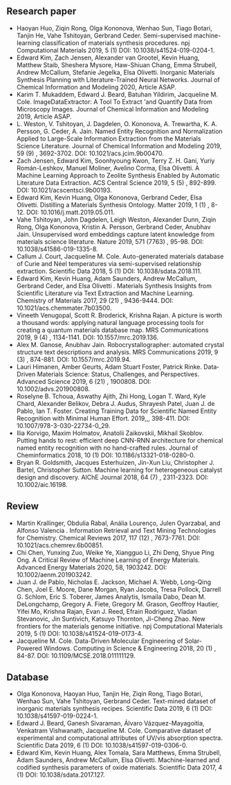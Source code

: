 

## Research paper
* Haoyan Huo, Ziqin Rong, Olga Kononova, Wenhao Sun, Tiago Botari, Tanjin He, Vahe Tshitoyan, Gerbrand Ceder. Semi-supervised machine-learning classification of materials synthesis procedures. npj Computational Materials 2019, 5 (1) DOI: 10.1038/s41524-019-0204-1.
* Edward Kim, Zach Jensen, Alexander van Grootel, Kevin Huang, Matthew Staib, Sheshera Mysore, Haw-Shiuan Chang, Emma Strubell, Andrew McCallum, Stefanie Jegelka, Elsa Olivetti. Inorganic Materials Synthesis Planning with Literature-Trained Neural Networks. Journal of Chemical Information and Modeling 2020, Article ASAP.
* Karim T. Mukaddem, Edward J. Beard, Batuhan Yildirim, Jacqueline M. Cole. ImageDataExtractor: A Tool To Extract 'and Quantify Data from Microscopy Images. Journal of Chemical Information and Modeling 2019, Article ASAP.
* L. Weston, V. Tshitoyan, J. Dagdelen, O. Kononova, A. Trewartha, K. A. Persson, G. Ceder, A. Jain. Named Entity Recognition and Normalization Applied to Large-Scale Information Extraction from the Materials Science Literature. Journal of Chemical Information and Modeling 2019, 59 (9) , 3692-3702. DOI: 10.1021/acs.jcim.9b00470.
* Zach Jensen, Edward Kim, Soonhyoung Kwon, Terry Z. H. Gani, Yuriy Román-Leshkov, Manuel Moliner, Avelino Corma, Elsa Olivetti. A Machine Learning Approach to Zeolite Synthesis Enabled by Automatic Literature Data Extraction. ACS Central Science 2019, 5 (5) , 892-899. DOI: 10.1021/acscentsci.9b00193.
* Edward Kim, Kevin Huang, Olga Kononova, Gerbrand Ceder, Elsa Olivetti. Distilling a Materials Synthesis Ontology. Matter 2019, 1 (1) , 8-12. DOI: 10.1016/j.matt.2019.05.011.
* Vahe Tshitoyan, John Dagdelen, Leigh Weston, Alexander Dunn, Ziqin Rong, Olga Kononova, Kristin A. Persson, Gerbrand Ceder, Anubhav Jain. Unsupervised word embeddings capture latent knowledge from materials science literature. Nature 2019, 571 (7763) , 95-98. DOI: 10.1038/s41586-019-1335-8.
* Callum J. Court, Jacqueline M. Cole. Auto-generated materials database of Curie and Néel temperatures via semi-supervised relationship extraction. Scientific Data 2018, 5 (1) DOI: 10.1038/sdata.2018.111.
* Edward Kim, Kevin Huang, Adam Saunders, Andrew McCallum, Gerbrand Ceder, and Elsa Olivetti . Materials Synthesis Insights from Scientific Literature via Text Extraction and Machine Learning. Chemistry of Materials 2017, 29 (21) , 9436-9444. DOI: 10.1021/acs.chemmater.7b03500.
* Vineeth Venugopal, Scott R. Broderick, Krishna Rajan. A picture is worth a thousand words: applying natural language processing tools for creating a quantum materials database map. MRS Communications 2019, 9 (4) , 1134-1141. DOI: 10.1557/mrc.2019.136.
* Alex M. Ganose, Anubhav Jain. Robocrystallographer: automated crystal structure text descriptions and analysis. MRS Communications 2019, 9 (3) , 874-881. DOI: 10.1557/mrc.2019.94.
* Lauri Himanen, Amber Geurts, Adam Stuart Foster, Patrick Rinke. Data‐Driven Materials Science: Status, Challenges, and Perspectives. Advanced Science 2019, 6 (21) , 1900808. DOI: 10.1002/advs.201900808.
* Roselyne B. Tchoua, Aswathy Ajith, Zhi Hong, Logan T. Ward, Kyle Chard, Alexander Belikov, Debra J. Audus, Shrayesh Patel, Juan J. de Pablo, Ian T. Foster. Creating Training Data for Scientific Named Entity Recognition with Minimal Human Effort. 2019,,, 398-411. DOI: 10.1007/978-3-030-22734-0_29.
* Ilia Korvigo, Maxim Holmatov, Anatolii Zaikovskii, Mikhail Skoblov. Putting hands to rest: efficient deep CNN-RNN architecture for chemical named entity recognition with no hand-crafted rules. Journal of Cheminformatics 2018, 10 (1) DOI: 10.1186/s13321-018-0280-0.
* Bryan R. Goldsmith, Jacques Esterhuizen, Jin-Xun Liu, Christopher J. Bartel, Christopher Sutton. Machine learning for heterogeneous catalyst design and discovery. AIChE Journal 2018, 64 (7) , 2311-2323. DOI: 10.1002/aic.16198.

## Review
* Martin Krallinger, Obdulia Rabal, Anália Lourenço, Julen Oyarzabal, and Alfonso Valencia . Information Retrieval and Text Mining Technologies for Chemistry. Chemical Reviews 2017, 117 (12) , 7673-7761. DOI: 10.1021/acs.chemrev.6b00851.
* Chi Chen, Yunxing Zuo, Weike Ye, Xiangguo Li, Zhi Deng, Shyue Ping Ong. A Critical Review of Machine Learning of Energy Materials. Advanced Energy Materials 2020, 58, 1903242. DOI: 10.1002/aenm.201903242.
* Juan J. de Pablo, Nicholas E. Jackson, Michael A. Webb, Long-Qing Chen, Joel E. Moore, Dane Morgan, Ryan Jacobs, Tresa Pollock, Darrell G. Schlom, Eric S. Toberer, James Analytis, Ismaila Dabo, Dean M. DeLongchamp, Gregory A. Fiete, Gregory M. Grason, Geoffroy Hautier, Yifei Mo, Krishna Rajan, Evan J. Reed, Efrain Rodriguez, Vladan Stevanovic, Jin Suntivich, Katsuyo Thornton, Ji-Cheng Zhao. New frontiers for the materials genome initiative. npj Computational Materials 2019, 5 (1) DOI: 10.1038/s41524-019-0173-4.
* Jacqueline M. Cole. Data-Driven Molecular Engineering of Solar-Powered Windows. Computing in Science & Engineering 2018, 20 (1) , 84-87. DOI: 10.1109/MCSE.2018.011111129.

## Database
* Olga Kononova, Haoyan Huo, Tanjin He, Ziqin Rong, Tiago Botari, Wenhao Sun, Vahe Tshitoyan, Gerbrand Ceder. Text-mined dataset of inorganic materials synthesis recipes. Scientific Data 2019, 6 (1) DOI: 10.1038/s41597-019-0224-1.
* Edward J. Beard, Ganesh Sivaraman, Álvaro Vázquez-Mayagoitia, Venkatram Vishwanath, Jacqueline M. Cole. Comparative dataset of experimental and computational attributes of UV/vis absorption spectra. Scientific Data 2019, 6 (1) DOI: 10.1038/s41597-019-0306-0.
* Edward Kim, Kevin Huang, Alex Tomala, Sara Matthews, Emma Strubell, Adam Saunders, Andrew McCallum, Elsa Olivetti. Machine-learned and codified synthesis parameters of oxide materials. Scientific Data 2017, 4 (1) DOI: 10.1038/sdata.2017.127.